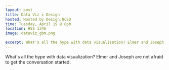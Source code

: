 ```yaml
---
layout: post
title: Data Viz x Design
hosted: Hosted by Design.UCSD
time: Tuesday, April 19 @ 8pm
location: HSS 1346
image: dataviz_gbm.png

excerpt: What's all the hype with data visualization? Elmer and Joseph are not afraid to get the conversation started.
---
```

What's all the hype with data visualization? Elmer and Joseph are not afraid to get the conversation started.